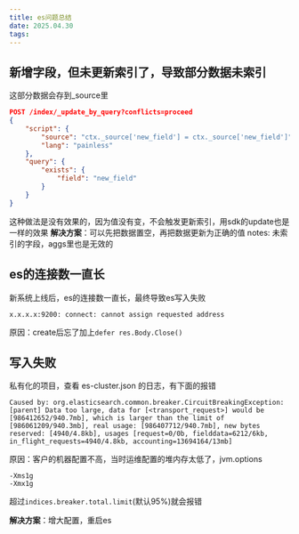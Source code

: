 ```yaml
---
title: es问题总结
date: 2025.04.30
tags:
---
```


## 新增字段，但未更新索引了，导致部分数据未索引
这部分数据会存到_source里
```json
POST /index/_update_by_query?conflicts=proceed
{
    "script": {
        "source": "ctx._source['new_field'] = ctx._source['new_field']",
        "lang": "painless"
    },
    "query": {
        "exists": {
            "field": "new_field"
        }
    }
}
```
这种做法是没有效果的，因为值没有变，不会触发更新索引，用sdk的update也是一样的效果
**解决方案**：可以先把数据置空，再把数据更新为正确的值
notes: 未索引的字段，aggs里也是无效的

## es的连接数一直长
新系统上线后，es的连接数一直长，最终导致es写入失败
```
x.x.x.x:9200: connect: cannot assign requested address
```
原因：create后忘了加上`defer res.Body.Close()`


## 写入失败
私有化的项目，查看 es-cluster.json 的日志，有下面的报错
```
Caused by: org.elasticsearch.common.breaker.CircuitBreakingException: [parent] Data too large, data for [<transport_request>] would be [986412652/940.7mb], which is larger than the limit of [986061209/940.3mb], real usage: [986407712/940.7mb], new bytes reserved: [4940/4.8kb], usages [request=0/0b, fielddata=6212/6kb, in_flight_requests=4940/4.8kb, accounting=13694164/13mb]
```
原因：客户的机器配置不高，当时运维配置的堆内存太低了，jvm.options
```
-Xms1g
-Xmx1g
```
超过`indices.breaker.total.limit`(默认95%)就会报错

**解决方案**：增大配置，重启es

